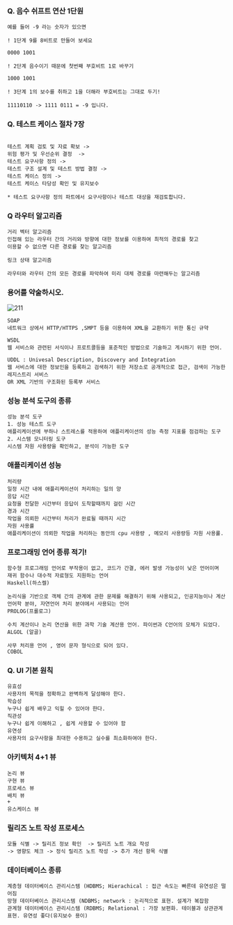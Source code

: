 ### Q. 음수 쉬프트 연산 1단원 

```
예를 들어 -9 라는 숫자가 있으면

! 1단계 9를 8비트로 만들어 보세요

0000 1001

! 2단계 음수이기 때문에 첫번째 부호비트 1로 바꾸기

1000 1001

! 3단계 1의 보수를 취하고 1을 더해라 부호비트는 그대로 두기!

11110110 -> 1111 0111 = -9 입니다.

```

### Q. 테스트 케이스 절차 7장

```

테스트 계획 검토 및 자료 확보 ->
위험 평가 및 우선순위 결정  ->
테스트 요구사항 정의 ->
테스트 구조 설계 및 테스트 방법 결정 ->
테스트 케이스 정의 ->
테스트 케이스 타당성 확인 및 유지보수

* 테스트 요구사항 정의 파트에서 요구사항이나 테스트 대상을 재검토합니다. 

```

### Q 라우터 알고리즘

```
거리 벡터 알고리즘 
인접해 있는 라우터 간의 거리와 방향에 대한 정보를 이용하여 최적의 경로를 찾고
이용할 수 없으면 다른 경로를 찾는 알고리즘 

링크 상태 알고리즘

라우터와 라우터 간의 모든 경로를 파악하여 미리 대체 경로를 마련해두는 알고리즘
```

### 용어를 약술하시오.

![211](https://user-images.githubusercontent.com/43161245/82556870-8c102980-9ba5-11ea-8e23-c2b154d1ab59.PNG)


```
SOAP 
네트워크 상에서 HTTP/HTTPS ,SMPT 등을 이용하여 XML을 교환하기 위한 통신 규약

WSDL 
웹 서비스와 관련된 서식이나 프로트콜등을 표준적인 방법으로 기술하고 게시하기 위한 언어.

UDDL : Univesal Description, Discovery and Integration
웹 서비스에 대한 정보인을 등록하고 검색하기 위한 저장소로 공개적으로 접근, 검색이 가능한 레지스트리 서비스
OR XML 기반의 구조화된 등록부 서비스  

```

### 성능 분석 도구의 종류 

```
성능 분석 도구 
1. 성능 테스트 도구
애플리케이션에 부하나 스트레스를 적용하여 애플리케이션의 성능 측정 지표를 점검하는 도구
2. 시스템 모니터링 도구
시스템 자원 사용량을 확인하고, 분석이 가능한 도구
```
### 애플리케이션 성능 
```
처리량 
일정 시간 내에 애플리케이션이 처리하는 일의 양
응답 시간
요청을 전달한 시간부터 응답이 도착할때까지 걸린 시간
경과 시간
작업을 의뢰한 시간부터 처리가 완료될 때까지 시간
자원 사용률
애플리케이션이 의뢰한 작업을 처리하는 동안의 cpu 사용량 , 메모리 사용량등 자원 사용률.
```

### 프로그래밍 언어 종류 적기!

```
함수형 프로그래밍 언어로 부작용이 없고, 코드가 간결, 에러 발생 가능성이 낮은 언어이며 재귀 함수나 대수적 자료형도 지원하는 언어 
Haskell(하스켈)

논리식을 기반으로 객체 간의 관계에 관한 문제를 해결하기 위해 사용되고, 인공지능이나 계산 언어학 분야, 자연언어 처리 분야에서 사용되는 언어
PROLOG(프롤로그)

수치 계산이나 논리 연산을 위한 과학 기술 계산용 언어. 파이썬과 C언어의 모체가 되었다.
ALGOL (알골)

사무 처리용 언어 , 영어 문자 형식으로 되어 있다.
COBOL 

```

### Q. UI 기본 원칙

```
유효성 
사용자의 목적을 정확하고 완벽하게 달성해야 한다.
학습성
누구나 쉽게 배우고 익힐 수 있어야 한다.
직관성
누구나 쉽게 이해하고 , 쉽게 사용할 수 있어야 함
유연성
사용자의 요구사항을 최대한 수용하고 실수를 최소화하여야 한다.
```

### 아키텍처 4+1 뷰

```
논리 뷰 
구현 뷰
프로세스 뷰
배치 뷰
+
유스케이스 뷰 

```

### 릴리즈 노트 작성 프로세스

```
모듈 식별 -> 릴리즈 정보 확인  -> 릴리즈 노트 개요 작성 
-> 영향도 체크 -> 정식 릴리즈 노트 작성 -> 추가 개선 항목 식별
```

### 데이터베이스 종류
```
계층형 데이터베이스 관리시스템 (HDBMS; Hierachical : 접근 속도는 빠른데 유연성은 떨어짐
망형 데이터베이스 관리시스템 (NDBMS; network : 논리적으로 표현. 설계가 복잡함
관계형 데이터베이스 관리시스템 (RDBMS; Relational : 가장 보편화. 테이블과 상관관계 표현. 유연성 좋다(유지보수 용이)
```
